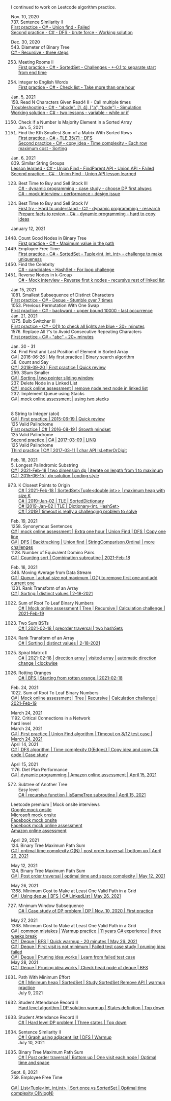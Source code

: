 
I continued to work on Leetcode algorithm practice. <br>

Nov. 10, 2020<br>
737. Sentence Similarity II<br>
[First practice - C# - Union find - Failed](https://leetcode.com/problems/sentence-similarity-ii/discuss/941261/First-practice-C-Union-find-Failed)<br>
[Second practice - C# - DFS - brute force - Working solution](https://leetcode.com/problems/sentence-similarity-ii/discuss/994482/Second-practice-C-DFS-brute-force-Working-solution)<br>

Dec. 30, 2020<br>
543. Diameter of Binary Tree<br>
[C# - Recursive - three steps](https://leetcode.com/problems/diameter-of-binary-tree/discuss/1014119/C-Recursive-three-steps)<br>

253. Meeting Rooms II<br>
[First practice - C# - SortedSet - Challenges - +-0.1 to separate start from end time](https://leetcode.com/problems/meeting-rooms-ii/discuss/994791/First-practice-C-SortedSet-Challenges-%2B-0.1-to-separate-start-from-end-time)<br>

273. Integer to English Words<br>
[First practice - C# - Check list - Take more than one hour](https://leetcode.com/problems/integer-to-english-words/discuss/994880/First-practice-C-Check-list-Take-more-than-one-hour)<br>

Jan. 5, 2021<br>
158. Read N Characters Given Read4 II - Call multiple times<br>
[Troubleshooting - C# - "abcde", [1, 4], ["a", "bcde"] - Simulation](https://leetcode.com/problems/read-n-characters-given-read4-ii-call-multiple-times/discuss/1003661/Troubleshooting-C-%22abcde%22-1-4-%22a%22-%22bcde%22-Simulation)<br>
[Working solution - C# - two lessons - variable - while or if](https://leetcode.com/problems/read-n-characters-given-read4-ii-call-multiple-times/discuss/1003668/Working-solution-C-two-lessons-variable-while-or-if)<br>

1150. Check If a Number Is Majority Element in a Sorted Array<br>
Jan. 5, 2021<br>
1439. Find the Kth Smallest Sum of a Matrix With Sorted Rows<br>
[First practice - C# - TLE 35/71 - DFS](https://leetcode.com/problems/find-the-kth-smallest-sum-of-a-matrix-with-sorted-rows/discuss/1003811/First-practice-C-TLE-3571-DFS)<br>
[Second practice - C# - copy idea - Time complexity - Each row maximum cost - Sorting](https://leetcode.com/problems/find-the-kth-smallest-sum-of-a-matrix-with-sorted-rows/discuss/1003834/Second-practice-C-copy-idea-Time-complexity-Each-row-maximum-cost-Sorting)<br>

Jan. 6, 2021<br>
839. Similar String Groups<br>
[Lesson learned - C# - Union Find - FindParent API - Union API - Failed](https://leetcode.com/problems/similar-string-groups/discuss/1005411/Lesson-learned-C-Union-Find-FindParent-API-Union-API-Failed)<br>
[Second practice - C# - Union Find - Union API lesson learned](https://leetcode.com/problems/similar-string-groups/discuss/1005423/Second-practice-C-Union-Find-Union-API-lesson-learned)<br>

123. Best Time to Buy and Sell Stock III<br>
[C# - dynamic programming - case study - choose DP first always](https://leetcode.com/problems/best-time-to-buy-and-sell-stock-iii/discuss/1005542/C-dynamic-programming-case-study-choose-DP-first-always)<br>
[C# - mock interview - performance - design issue](https://leetcode.com/problems/best-time-to-buy-and-sell-stock-iii/discuss/1005578/C-mock-interview-performance-design-issue)<br>

188. Best Time to Buy and Sell Stock IV<br>
[First try - Hard to understand - C# - dynamic programming - research](https://leetcode.com/problems/best-time-to-buy-and-sell-stock-iv/discuss/1006707/First-try-Hard-to-understand-C-dynamic-programming-research)<br>
[Prepare facts to review - C# - dynamic programming - hard to copy ideas](https://leetcode.com/problems/best-time-to-buy-and-sell-stock-iv/discuss/1006780/Prepare-facts-to-review-C-dynamic-programming-hard-to-copy-ideas)<br>

January 12, 2021<br>

1448. Count Good Nodes in Binary Tree<br>
[First practice - C# - Maximum value in the path](https://leetcode.com/problems/count-good-nodes-in-binary-tree/discuss/1013774/first-practice-c-maximum-value-in-the-path)<br>
759. Employee Free Time<br>
[First practice - C# - SortedSet - Tuple<int, int, int> - challenge to make uniqueness](https://leetcode.com/problems/employee-free-time/discuss/1013785/First-practice-C-SortedSet-Tuplelessint-int-intgreater-challenge-to-make-uniqueness)<br>
277. Find the Celebrity<br>
[C# - candidates - HashSet - For loop challenge](https://leetcode.com/problems/find-the-celebrity/discuss/1013982/c-candidates-hashset-for-loop-challenge)<br>
25. Reverse Nodes in k-Group<br>
[C# - Mock interview - Reverse first k nodes - recursive rest of linked list](https://leetcode.com/problems/reverse-nodes-in-k-group/discuss/1013994/c-mock-interview-reverse-first-k-nodes-recursive-rest-of-linked-list)<br>

Jan 15, 2021<br>
1081. Smallest Subsequence of Distinct Characters<br>
[First practice - C# - Deque - Stumble over 7 times](https://leetcode.com/problems/smallest-subsequence-of-distinct-characters/discuss/1018766/first-practice-c-deque-stumble-over-7-times)<br>
1053. Previous Permutation With One Swap<br>
[First practice - C# - backward - upper bound 10000 - last occurrence](https://leetcode.com/problems/previous-permutation-with-one-swap/discuss/1023478/first-practice-c-backward-upper-bound-10000-last-occurrence)<br>
Jan. 21, 2021<br>
1375. Bulb Switcher III<br>
[First practice - C# - O(1) to check all lights are blue - 30+ minutes](https://leetcode.com/problems/bulb-switcher-iii/discuss/1028628/First-practice-C-O(1)-to-check-all-lights-are-blue-30%2B-minutes)<br>
1576. Replace All ?'s to Avoid Consecutive Repeating Characters<br>
[First practice - C# - "abc" - 20+ minutes](https://leetcode.com/problems/replace-all-s-to-avoid-consecutive-repeating-characters/discuss/1028626/first-practice-c-abc-20-minutes)<br>

Jan. 30 - 31<br>
34. Find First and Last Position of Element in Sorted Array<br>
[C# | 2016-06-26 | My first practice | Binary search algorithm
](https://leetcode.com/problems/find-first-and-last-position-of-element-in-sorted-array/discuss/1043038/c-2016-06-26-my-first-practice-binary-search-algorithm)<br>
38. Count and Say<br>
[C# | 2018-09-20 | First practice | Quick review](https://leetcode.com/problems/count-and-say/discuss/1043099/c-2018-09-20-first-practice-quick-review)<br>
259. 3Sum Smaller<br>
[C# | Sorting | two pointer sliding window](https://leetcode.com/problems/3sum-smaller/discuss/1043294/c-sorting-two-pointer-sliding-window)<br>
237. Delete Node in a Linked List<br>
[C# | mock online assessment | remove node.next node in linked list](https://leetcode.com/problems/delete-node-in-a-linked-list/discuss/1044272/c-mock-online-assessment-remove-nodenext-node-in-linked-list)<br>
232. Implement Queue using Stacks<br>
[C# | mock online assessment | using two stacks](https://leetcode.com/problems/implement-queue-using-stacks/discuss/1044322/c-mock-online-assessment-using-two-stacks)<br>
<br>

8 String to Integer (atoi)<br>
[C# | First practice | 2015-06-19 | Quick review](https://leetcode.com/problems/string-to-integer-atoi/discuss/1045698/c-first-practice-2015-06-19-quick-review)<br>
125 Valid Palindrome<br>
[First practice | C# | 2016-08-19 | Growth mindset](https://leetcode.com/problems/valid-palindrome/discuss/1045555/first-practice-c-2016-08-19-growth-mindset)<br>
125 Valid Palindrome<br>
[Second practice | C# | 2017-03-09 | LINQ](https://leetcode.com/problems/valid-palindrome/discuss/1045574/second-practice-c-2017-03-09-linq)<br>
125 Valid Palindrome<br>
[Third practice | C# | 2017-03-11 | char API IsLetterOrDigit](https://leetcode.com/problems/valid-palindrome/discuss/1045577/third-practice-c-2017-03-11-char-api-isletterordigit)<br>

Feb. 18, 2021<br>
5. Longest Palindromic Substring<br>
[C# | 2021-Feb-18 | two dimension dp | iterate on length from 1 to maximum](https://leetcode.com/problems/longest-palindromic-substring/discuss/1071799/c-2021-feb-18-two-dimension-dp-iterate-on-length-from-1-to-maximum)<br>
[C# | 2015-06-15 | dp solution | coding style](https://leetcode.com/problems/longest-palindromic-substring/discuss/1071820/c-2015-06-15-dp-solution-coding-style)<br>

973. K Closest Points to Origin<br>
[C# | 2021-Feb-18 | SortedSet<Tuple<double,int>> | maximum heap with size K](https://leetcode.com/problems/k-closest-points-to-origin/discuss/1071836/c-2021-feb-18-sortedsettupledoubleint-maximum-heap-with-size-k)<br>
[C# | 2019-Jan-02 | TLE | SortedDictionary](https://leetcode.com/problems/k-closest-points-to-origin/discuss/1071844/C-or-2019-Jan-02-or-TLE-or-SortedDictionary)<br>
[C# |2019-Jan-02 | TLE | Dictionary<int, HashSet<int>>](https://leetcode.com/problems/k-closest-points-to-origin/discuss/1071853/C-or2019-Jan-02-or-TLE-or-Dictionarylessint-HashSetlessintgreatergreater)<br>
[C# | 2019 | timeout is really a challenging problem to solve](https://leetcode.com/problems/k-closest-points-to-origin/discuss/218029/C-timeout-is-really-a-challenging-problem-to-solve)<br>

Feb. 19, 2021<br>
1258. Synonymous Sentences<br>
[C# | mock online assessment | Extra one hour | Union Find | DFS | Copy one line](https://leetcode.com/problems/synonymous-sentences/discuss/1073592/c-mock-online-assessment-extra-one-hour-union-find-dfs-copy-one-line)<br>
[C# | DFS | Backtracking | Union find | StringComparison.Ordinal | more challenges](https://leetcode.com/problems/synonymous-sentences/discuss/1073566/c-dfs-backtracking-union-find-stringcomparisonordinal-more-challenges)<br>
1128. Number of Equivalent Domino Pairs<br>
[C# | Counting sort | Combination subroutine | 2021-Feb-18](https://leetcode.com/problems/number-of-equivalent-domino-pairs/discuss/1073274/c-counting-sort-combination-subroutine-2021-feb-18)<br>

Feb. 18, 2021<br>
346. Moving Average from Data Stream<br>
[C# | Queue | actual size not maximum | O(1) to remove first one and add current one](https://leetcode.com/problems/moving-average-from-data-stream/discuss/1072105/c-queue-actual-size-not-maximum-o1-to-remove-first-one-and-add-current-one)<br>
1331. Rank Transform of an Array<br>
[C# | Sorting | distinct values | 2-18-2021](https://leetcode.com/problems/rank-transform-of-an-array/discuss/1072073/c-sorting-distinct-values-2-18-2021)<br>

1022. Sum of Root To Leaf Binary Numbers<br>
[C# | Mock online assessment | Tree | Recursive | Calculation challenge | 2021-Feb-19](https://leetcode.com/problems/sum-of-root-to-leaf-binary-numbers/discuss/1081250/C-or-Mock-online-assessment-or-Tree-or-Recursive-or-Calculation-challenge-or-2021-Feb-19)<br>

1214. Two Sum BSTs<br>
[C# | 2021-02-18 | preorder traversal | two hashSets](https://leetcode.com/problems/two-sum-bsts/discuss/1072069/C-or-2021-02-18-or-preorder-traversal-or-two-hashSets)<br>

1331. Rank Transform of an Array<br>
[C# | Sorting | distinct values | 2-18-2021](https://leetcode.com/problems/rank-transform-of-an-array/discuss/1072073/C-or-Sorting-or-distinct-values-or-2-18-2021)<br>

59. Spiral Matrix II<br>
[C# | 2021-02-18 | direction array | visited array | automatic direction change | clockwise](https://leetcode.com/problems/spiral-matrix-ii/discuss/1071992/C-or-2021-02-18-or-direction-array-or-visited-array-or-automatic-direction-change-or-clockwise)<br>

994. Rotting Oranges<br>
[C# | BFS | Starting from rotten orange | 2021-02-18](https://leetcode.com/problems/rotting-oranges/discuss/1071986/C-or-BFS-or-Starting-from-rotten-orange-or-2021-02-18)<br>

Feb. 24, 2021<br>
1022. Sum of Root To Leaf Binary Numbers<br>
[C# | Mock online assessment | Tree | Recursive | Calculation challenge | 2021-Feb-19](https://leetcode.com/problems/sum-of-root-to-leaf-binary-numbers/discuss/1081250/c-mock-online-assessment-tree-recursive-calculation-challenge-2021-feb-19)<br>

March 24, 2021<br>
1192. Critical Connections in a Network<br>hard level<br>
March 24, 2021<br>
[C# | First practice | Union Find algorithm | Timeout on 8/12 test case | March 24, 2021](https://leetcode.com/problems/critical-connections-in-a-network/discuss/1126154/c-first-practice-union-find-algorithm-timeout-on-812-test-case-march-24-2021)<br>
April 14, 2021<br>
[C# | DFS algorithm | Time complexity O(Edges) | Copy idea and copy C# code | Case study](https://leetcode.com/problems/critical-connections-in-a-network/discuss/1158972/c-dfs-algorithm-time-complexity-oedges-copy-idea-and-copy-c-code-case-study)<br>

April 15, 2021<br>
1176. Diet Plan Performance<br>
[C# | dynamic programming | Amazon online assessment | April 15, 2021](https://leetcode.com/problems/diet-plan-performance/discuss/1160565/c-dynamic-programming-amazon-online-assessment-april-15-2021)<br>

572. Subtree of Another Tree<br>Easy level<br>
[C# | recursive function | isSameTree subroutine | April 15, 2021](https://leetcode.com/problems/subtree-of-another-tree/discuss/1160566/c-recursive-function-issametree-subroutine-april-15-2021)<br>

Leetcode premium | Mock onsite interviews<br>
[Google mock onsite](https://juliachencoding.blogspot.com/2021/01/leetcode-discuss-google-mock-onsite.html)<br>
[Microsoft mock onsite](http://juliachencoding.blogspot.com/search/label/Microsoft%20mock%20onsite)<br>
[Facebook mock onsite](https://juliachencoding.blogspot.com/2021/01/leetcode-premium-facebook-onsite.html)<br>
[Facebook mock online assessment](https://juliachencoding.blogspot.com/2021/01/leetcode-premium-facebook-online.html)<br>
[Amazon online assessment](http://juliachencoding.blogspot.com/)<br>

April 29, 2021<br>
124. Binary Tree Maximum Path Sum<br>
[C# | optimal time complexity O(N) | post order traversal | bottom up | April 29, 2021](
https://leetcode.com/problems/binary-tree-maximum-path-sum/discuss/1183358/c-optimal-time-complexity-on-post-order-traversal-bottom-up-april-29-2021)<br>

May 12, 2021<br>
124. Binary Tree Maximum Path Sum<br>
[C# | Post order traversal | optimal time and space complexity | May 12, 2021](https://leetcode.com/problems/binary-tree-maximum-path-sum/discuss/1205167/c-post-order-traversal-optimal-time-and-space-complexity-may-12-2021)<br>

May 26, 2021<br>
1368. Minimum Cost to Make at Least One Valid Path in a Grid<br>
[C# | Using deque | BFS | C# LinkedList | May 26, 2021](https://leetcode.com/problems/minimum-cost-to-make-at-least-one-valid-path-in-a-grid/discuss/1232839/c-using-deque-bfs-c-linkedlist-may-26-2021)<br>
  
727. Minimum Window Subsequence<br>
[C# | Case study of DP problem | DP | Nov. 10, 2020 | First practice](https://leetcode.com/problems/minimum-window-subsequence/discuss/1233030/C-or-My-preparation-or-DP-or-Nov.-10-2020-or-First-practice)<br>

May 27, 2021<br>
1368. Minimum Cost to Make at Least One Valid Path in a Grid<br>
[C# | common mistakes | Warmup practice | 11 years C# experience | three weeks break](https://leetcode.com/problems/minimum-cost-to-make-at-least-one-valid-path-in-a-grid/discuss/1233295/c-common-mistakes-warmup-practice-11-years-c-experience-three-weeks-break)<br>
[C# | Deque | BFS | Quick warmup - 20 minutes | May 26, 2021](https://leetcode.com/problems/minimum-cost-to-make-at-least-one-valid-path-in-a-grid/discuss/1233557/c-deque-bfs-quick-warmup-20-minutes-may-26-2021)<br>
[C# | Deque | First visit is not minimum | Failed test case study | pruning idea failed](https://leetcode.com/problems/minimum-cost-to-make-at-least-one-valid-path-in-a-grid/discuss/1234919/c-deque-first-visit-is-not-minimum-failed-test-case-study-pruning-idea-failed)<br>
[C# | Deque | Pruning idea works | Learn from failed test case](https://leetcode.com/problems/minimum-cost-to-make-at-least-one-valid-path-in-a-grid/discuss/1234950/C-or-Deque-or-Pruning-idea-works-or-Learn-from-failed-test-case)<br>
May 28, 2021<br>
  [C# | Deque | Pruning idea works | Check head node of deque | BFS](https://leetcode.com/problems/minimum-cost-to-make-at-least-one-valid-path-in-a-grid/discuss/1236846/C-or-Deque-or-Pruning-idea-works-or-Check-head-node-of-deque-or-BFS)<br>

1631. Path With Minimum Effort<br>
  [C# | Minimum heap | SortedSet | Study SortedSet Remove API | warmup practice](https://leetcode.com/problems/path-with-minimum-effort/discuss/1237217/c-minimum-heap-sortedset-study-sortedset-remove-api-warmup-practice)<br>
July 9, 2021<br>
552. Student Attendance Record II<br>
  [Hard level algorithm | DP solution warmup | States definition | Top down](https://leetcode.com/problems/student-attendance-record-ii/discuss/1327733/hard-level-algorithm-dp-solution-warmup-states-definition-top-down)<br>

552. Student Attendance Record II<br>
  [C# | Hard level DP problem | Three states | Top down](https://leetcode.com/problems/student-attendance-record-ii/discuss/1329614/c-hard-level-dp-problem-three-states-top-down)<br>

737. Sentence Similarity II<br>
  [C# | Graph using adjacent list | DFS | Warmup](https://leetcode.com/problems/sentence-similarity-ii/discuss/1329853/c-graph-using-adjacent-list-dfs-warmup)<br>
July 10, 2021<br>
124. Binary Tree Maximum Path Sum<br>
  [C# | Post order traversal | Bottom up | One visit each node | Optimal time and space](https://leetcode.com/problems/binary-tree-maximum-path-sum/discuss/1330342/c-post-order-traversal-bottom-up-one-visit-each-node-optimal-time-and-space)<br>
  
Sept. 8, 2021<br>
759. Employee Free Time<br>  
[C# | List<Tuple<int, int,int> | Sort once vs SortedSet | Optimal time complexity O(NlogN)](https://leetcode.com/problems/employee-free-time/discuss/1452686/C-or-ListlessTuplelessint-intintgreater-or-Sort-once-vs-SortedSet-or-Optimal-time-complexity-O(NlogN))<br>
  

  
